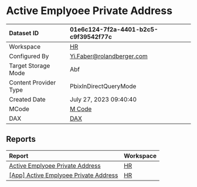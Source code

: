 



# Active Emplyoee Private Address

|Dataset ID|01e6c124-7f2a-4401-b2c5-c9f39542f77c|
| :--- | :--- |
|Workspace|[HR](../Workspaces/HR.md)|
|Configured By|Yi.Faber@rolandberger.com|
|Target Storage Mode|Abf|
|Content Provider Type|PbixInDirectQueryMode|
|Created Date|July 27, 2023 09:40:40|
|MCode|[M Code](./Active-Emplyoee-Private-Address/mcode.md)|
|DAX|[DAX](./Active-Emplyoee-Private-Address/dax.md)|

## Reports

|Report|Workspace|
| :--- | :--- |
|[Active Emplyoee Private Address](../Reports/Active-Emplyoee-Private-Address.md)|[HR](../Workspaces/HR.md)|
|[[App] Active Emplyoee Private Address](../Reports/[App]-Active-Emplyoee-Private-Address.md)|[HR](../Workspaces/HR.md)|
